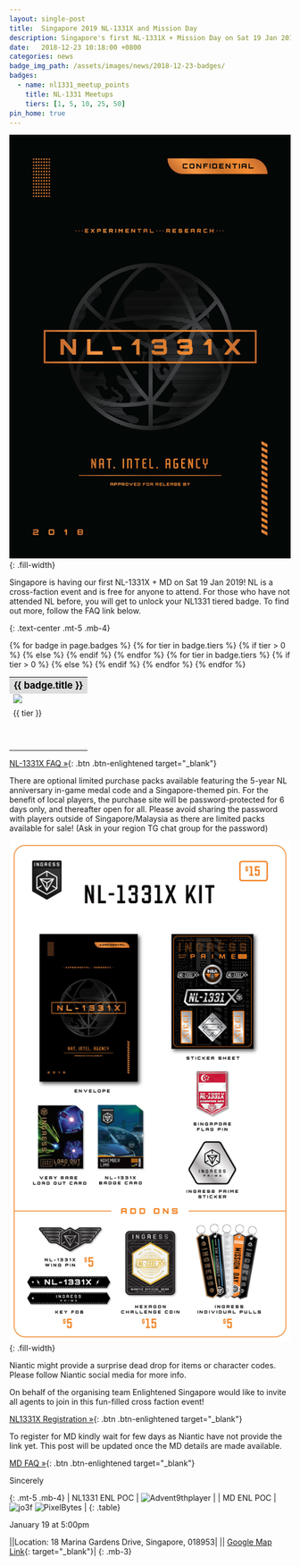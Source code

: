 ```yaml
---
layout: single-post
title:  Singapore 2019 NL-1331X and Mission Day 
description: Singapore's first NL-1331X + Mission Day on Sat 19 Jan 2019
date:   2018-12-23 10:18:00 +0800
categories: news
badge_img_path: /assets/images/news/2018-12-23-badges/
badges:
  - name: nl1331_meetup_points
    title: NL-1331 Meetups
    tiers: [1, 5, 10, 25, 50]
pin_home: true
---
```


![NL-1331X](/assets/images/news/1331x.jpg) {: .fill-width}

Singapore is having our first NL-1331X + MD on Sat 19 Jan 2019! NL is a cross-faction event and is free for anyone to attend. For those who have not attended NL before, you will get to unlock your NL1331 tiered badge. To find out more, follow the FAQ link below.


{: .text-center .mt-5 .mb-4}

<table class="table table-sm">
<tbody>
{% for badge in page.badges %}
  <tr>
  <th colspan="5" style="font-size: 1.2em;background:#ddd;color:black;">{{ badge.title }}</th>
  </tr>
  <tr>
    {% for tier in badge.tiers %}
      {% if tier > 0 %}
        <td><img src="{{ page.badge_img_path }}{{ badge.name }}{{ forloop.index }}.png" /></td>
      {% else %}
        <td></td>
      {% endif %}
    {% endfor %}
    </tr>
    <tr>
    {% for tier in badge.tiers %}
      {% if tier > 0 %}
        <td>{{ tier }}</td>
      {% else %}
        <td></td>
      {% endif %}
    {% endfor %}
  </tr>
  <tr><td colspan="5" style="height: 50px;">&nbsp;</td></tr>
{% endfor %}
</tbody>
</table>

[NL-1331X FAQ &raquo;](https://tinyurl.com/NLSGFAQ){: .btn .btn-enlightened target="_blank"}

There are optional limited purchase packs available featuring the 5-year NL anniversary in-game medal code and a Singapore-themed pin. For the benefit of local players, the purchase site will be password-protected for 6 days only, and thereafter open for all. Please avoid sharing the password with players outside of Singapore/Malaysia as there are limited packs available for sale! (Ask in your region TG chat group for the password)

![NL-1331X Swag](/assets/images/news/nl1331x_kit.jpg){: .fill-width}


Niantic might provide a surprise dead drop for items or character codes. Please follow Niantic social media for more info.

On behalf of the organising team Enlightened Singapore would like to invite all agents to join in this fun-filled cross faction event!

[NL1331X Registration &raquo;](https://nl1331xsingapore.splashthat.com){: .btn .btn-enlightened target="_blank"}

To register for MD kindly wait for few days as Niantic have not provide the link yet. This post will be updated once the MD details are made available.

[MD FAQ &raquo;](https://tinyurl.com/NLSGFAQ){: .btn .btn-enlightened target="_blank"}


Sincerely

{: .mt-5 .mb-4}
| NL1331 ENL POC | ![Advent9thplayer](https://img.shields.io/badge/L16-Advent9thplayer-limegreen.svg) |
| MD ENL POC | ![jo3f](https://img.shields.io/badge/L16-jo3f-limegreen.svg) ![PixelBytes](https://img.shields.io/badge/L16-PixelBytes-limegreen.svg) |
{: .table}

January 19 at 5:00pm<br/>

|<i class="fas fa-map-marked-alt"></i>|Location: 18 Marina Gardens Drive, Singapore, 018953|
|<i class="fas fa-burn"></i>| [Google Map Link](http://maps.google.com/maps?q=1.2817494,103.8651943){: target="_blank"}|
{: .mb-3}



